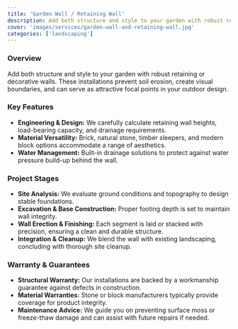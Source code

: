 ```yaml
---
title: 'Garden Wall / Retaining Wall'
description: Add both structure and style to your garden with robust retaining or decorative walls. These installations prevent soil erosion, create visual boundaries, and can serve as attractive focal points in your outdoor design.
cover: 'images/services/garden-wall-and-retaining-wall.jpg'
categories: ['landscaping']
---
```


### Overview
Add both structure and style to your garden with robust retaining or decorative walls. These installations prevent soil erosion, create visual boundaries, and can serve as attractive focal points in your outdoor design.

### Key Features
- **Engineering & Design:** We carefully calculate retaining wall heights, load-bearing capacity, and drainage requirements.
- **Material Versatility:** Brick, natural stone, timber sleepers, and modern block options accommodate a range of aesthetics.
- **Water Management:** Built-in drainage solutions to protect against water pressure build-up behind the wall.

### Project Stages
- **Site Analysis:** We evaluate ground conditions and topography to design stable foundations.
- **Excavation & Base Construction:** Proper footing depth is set to maintain wall integrity.
- **Wall Erection & Finishing:** Each segment is laid or stacked with precision, ensuring a clean and durable structure.
- **Integration & Cleanup:** We blend the wall with existing landscaping, concluding with thorough site cleanup.

### Warranty & Guarantees
- **Structural Warranty:** Our installations are backed by a workmanship guarantee against defects in construction.
- **Material Warranties:** Stone or block manufacturers typically provide coverage for product integrity.
- **Maintenance Advice:** We guide you on preventing surface moss or freeze-thaw damage and can assist with future repairs if needed.